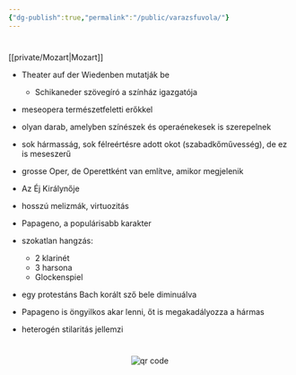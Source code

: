 ```yaml
---
{"dg-publish":true,"permalink":"/public/varazsfuvola/"}
---
```


#
[[private/Mozart\|Mozart]]

- Theater auf der Wiedenben mutatják be
	- Schikaneder szövegíró a színház igazgatója
- meseopera természetfeletti erőkkel
- olyan darab, amelyben színészek és operaénekesek is szerepelnek
- sok hármasság, sok félreértésre adott okot (szabadkőművesség), de ez is meseszerű
- grosse Oper, de Operettként van említve, amikor megjelenik

- Az Éj Királynője
- hosszú melizmák, virtuozitás
- Papageno, a populárisabb karakter
- szokatlan hangzás:
	- 2 klarinét
	- 3 harsona
	- Glockenspiel
- egy protestáns Bach korált sző bele diminuálva
- Papageno is öngyilkos akar lenni, őt is megakadályozza a hármas
- heterogén stilaritás jellemzi



#
<p style="text-align: center;"><img src="https://chart.googleapis.com/chart?cht=qr&chl=https://notes.andrasdenes.com/varazsfuvola&chs=180x180&choe=UTF-8&chld=L|2" alt="qr code"></p>

